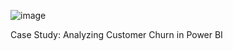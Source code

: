 ![image](https://user-images.githubusercontent.com/121925698/217402366-9bf089a4-b22e-4299-9382-dc0386b18a2a.png)


Case Study: Analyzing Customer Churn in Power BI
